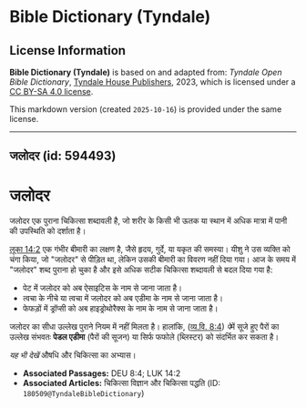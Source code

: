 # Bible Dictionary (Tyndale)

## License Information

**Bible Dictionary (Tyndale)** is based on and adapted from: _Tyndale Open Bible Dictionary_, [Tyndale House Publishers](https://tyndaleopenresources.com/), 2023, which is licensed under a [CC BY-SA 4.0 license](https://creativecommons.org/licenses/by-sa/4.0/legalcode.en).

This markdown version (created `2025-10-16`) is provided under the same license.



--------------------------------

## जलोदर (id: 594493)

जलोदर
=====

जलोदर एक पुराना चिकित्सा शब्दावली है, जो शरीर के किसी भी ऊतक या स्थान में अधिक मात्रा में पानी की उपस्थिति को दर्शाता है।

[लूका 14:2](https://ref.ly/Luke14:2) एक गंभीर बीमारी का लक्षण है, जैसे हृदय, गुर्दे, या यकृत की समस्या। यीशु ने उस व्यक्ति को चंगा किया, जो "जलोदर" से पीड़ित था, लेकिन उसकी बीमारी का विवरण नहीं दिया गया। आज के समय में "जलोदर" शब्द पुराना हो चुका है और इसे अधिक सटीक चिकित्सा शब्दावली से बदल दिया गया है:

* पेट में जलोदर को अब ऐसाइटिस के नाम से जाना जाता है।
* त्वचा के नीचे या त्वचा में जलोदर को अब एडीमा के नाम से जाना जाता है।
* फेफड़ों में ड्रॉप्सी को अब हाइड्रोथोरैक्स के नाम के नाम से जाना जाता है।

जलोदर का सीधा उल्लेख पुराने नियम में नहीं मिलता है। हालांकि, ([व्य.वि. 8:4](https://ref.ly/Deut8:4)) *पे*में सूजे हुए पैरों का उल्लेख संभवतः **पेडल एडीमा** (पैरों की सूजन) या सिर्फ फफोले (ब्लिस्टर) को संदर्भित कर सकता है।

*यह भी देखें* औषधि और चिकित्सा का अभ्यास।

* **Associated Passages:** DEU 8:4; LUK 14:2
* **Associated Articles:** चिकित्सा विज्ञान और चिकित्सा पद्धति (ID: `180509@TyndaleBibleDictionary`)


